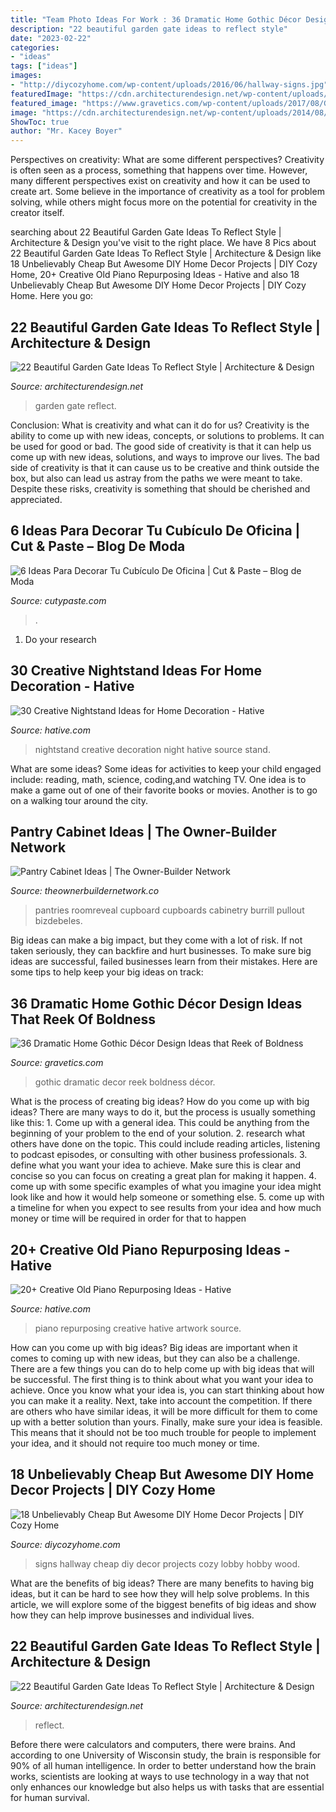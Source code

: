 ```yaml
---
title: "Team Photo Ideas For Work : 36 Dramatic Home Gothic Décor Design Ideas That Reek Of Boldness"
description: "22 beautiful garden gate ideas to reflect style"
date: "2023-02-22"
categories:
- "ideas"
tags: ["ideas"]
images:
- "http://diycozyhome.com/wp-content/uploads/2016/06/hallway-signs.jpg"
featuredImage: "https://cdn.architecturendesign.net/wp-content/uploads/2014/08/garden-gate-12.jpg"
featured_image: "https://www.gravetics.com/wp-content/uploads/2017/08/Gothic-Bathrooms-and-Design-Ideas.jpg"
image: "https://cdn.architecturendesign.net/wp-content/uploads/2014/08/garden-gate-12.jpg"
ShowToc: true
author: "Mr. Kacey Boyer"
---
```



Perspectives on creativity: What are some different perspectives?
Creativity is often seen as a process, something that happens over time. However, many different perspectives exist on creativity and how it can be used to create art. Some believe in the importance of creativity as a tool for problem solving, while others might focus more on the potential for creativity in the creator itself.

	

		
searching about 22 Beautiful Garden Gate Ideas To Reflect Style | Architecture &amp; Design you've visit to the right place. We have 8 Pics about 22 Beautiful Garden Gate Ideas To Reflect Style | Architecture &amp; Design like 18 Unbelievably Cheap But Awesome DIY Home Decor Projects | DIY Cozy Home, 20+ Creative Old Piano Repurposing Ideas - Hative and also 18 Unbelievably Cheap But Awesome DIY Home Decor Projects | DIY Cozy Home. Here you go:
		
    
## 22 Beautiful Garden Gate Ideas To Reflect Style | Architecture &amp; Design

<img loading=lazy src="https://cdn.architecturendesign.net/wp-content/uploads/2014/08/garden-gate-4.jpg" onerror="this.onerror=null;this.src='https://tse3.mm.bing.net/th?id=OIP.v8dIWN7tgf6sMQfllyHVpAHaKw&amp;pid=15.1';" alt="22 Beautiful Garden Gate Ideas To Reflect Style | Architecture &amp; Design">

_Source: architecturendesign.net_

>garden gate reflect. 

	

Conclusion: What is creativity and what can it do for us?
Creativity is the ability to come up with new ideas, concepts, or solutions to problems. It can be used for good or bad. The good side of creativity is that it can help us come up with new ideas, solutions, and ways to improve our lives. The bad side of creativity is that it can cause us to be creative and think outside the box, but also can lead us astray from the paths we were meant to take. Despite these risks, creativity is something that should be cherished and appreciated.

    
## 6 Ideas Para Decorar Tu Cubículo De Oficina | Cut &amp; Paste – Blog De Moda

<img loading=lazy src="https://www.cutypaste.com/wp-content/uploads/2016/12/bb4.jpg" onerror="this.onerror=null;this.src='https://tse2.mm.bing.net/th?id=OIP.Tjp1NsGw5_UrS5MyRzf1pwHaLG&amp;pid=15.1';" alt="6 Ideas Para Decorar Tu Cubículo De Oficina | Cut &amp; Paste – Blog de Moda">

_Source: cutypaste.com_

>. 

	

1. Do your research

    
## 30 Creative Nightstand Ideas For Home Decoration - Hative

<img loading=lazy src="https://hative.com/wp-content/uploads/2014/06/nightstand-ideas/9-night-stand-ideas.jpg" onerror="this.onerror=null;this.src='https://tse3.mm.bing.net/th?id=OIP.X-A9YlZOrcAb8qs67NDQvgHaKb&amp;pid=15.1';" alt="30 Creative Nightstand Ideas for Home Decoration - Hative">

_Source: hative.com_

>nightstand creative decoration night hative source stand. 

	

What are some ideas?
Some ideas for activities to keep your child engaged include: reading, math, science, coding,and watching TV. One idea is to make a game out of one of their favorite books or movies. Another is to go on a walking tour around the city.

    
## Pantry Cabinet Ideas | The Owner-Builder Network

<img loading=lazy src="https://theownerbuildernetwork.co/wp-content/uploads/2014/04/Pantry_Cabinet_Idea_19.jpg" onerror="this.onerror=null;this.src='https://tse4.mm.bing.net/th?id=OIP.xNmHhet4ME28P5e-rcLD1AHaKV&amp;pid=15.1';" alt="Pantry Cabinet Ideas | The Owner-Builder Network">

_Source: theownerbuildernetwork.co_

>pantries roomreveal cupboard cupboards cabinetry burrill pullout bizdebeles. 

	

Big ideas can make a big impact, but they come with a lot of risk. If not taken seriously, they can backfire and hurt businesses. To make sure big ideas are successful, failed businesses learn from their mistakes. Here are some tips to help keep your big ideas on track:

    
## 36 Dramatic Home Gothic Décor Design Ideas That Reek Of Boldness

<img loading=lazy src="https://www.gravetics.com/wp-content/uploads/2017/08/Gothic-Bathrooms-and-Design-Ideas.jpg" onerror="this.onerror=null;this.src='https://tse3.mm.bing.net/th?id=OIP.9RQe37L4CVSvbQXhBju-IgHaLH&amp;pid=15.1';" alt="36 Dramatic Home Gothic Décor Design Ideas that Reek of Boldness">

_Source: gravetics.com_

>gothic dramatic decor reek boldness décor. 

	

What is the process of creating big ideas?
How do you come up with big ideas? There are many ways to do it, but the process is usually something like this: 1. Come up with a general idea. This could be anything from the beginning of your problem to the end of your solution. 2. research what others have done on the topic. This could include reading articles, listening to podcast episodes, or consulting with other business professionals. 3. define what you want your idea to achieve. Make sure this is clear and concise so you can focus on creating a great plan for making it happen. 4. come up with some specific examples of what you imagine your idea might look like and how it would help someone or something else. 5. come up with a timeline for when you expect to see results from your idea and how much money or time will be required in order for that to happen 
    
## 20+ Creative Old Piano Repurposing Ideas - Hative

<img loading=lazy src="https://hative.com/wp-content/uploads/2015/03/piano-repurposing-ideas/11-creative-old-piano-repurposing-ideas.jpg" onerror="this.onerror=null;this.src='https://tse2.mm.bing.net/th?id=OIP.mAqNnoQlo4OU2jQxl7SVZwHaJ4&amp;pid=15.1';" alt="20+ Creative Old Piano Repurposing Ideas - Hative">

_Source: hative.com_

>piano repurposing creative hative artwork source. 

	

How can you come up with big ideas?
Big ideas are important when it comes to coming up with new ideas, but they can also be a challenge. There are a few things you can do to help come up with big ideas that will be successful. The first thing is to think about what you want your idea to achieve. Once you know what your idea is, you can start thinking about how you can make it a reality. Next, take into account the competition. If there are others who have similar ideas, it will be more difficult for them to come up with a better solution than yours. Finally, make sure your idea is feasible. This means that it should not be too much trouble for people to implement your idea, and it should not require too much money or time.

    
## 18 Unbelievably Cheap But Awesome DIY Home Decor Projects | DIY Cozy Home

<img loading=lazy src="http://diycozyhome.com/wp-content/uploads/2016/06/hallway-signs.jpg" onerror="this.onerror=null;this.src='https://tse3.mm.bing.net/th?id=OIP.WK8xketsEFEGkRZhZe0H6gHaLH&amp;pid=15.1';" alt="18 Unbelievably Cheap But Awesome DIY Home Decor Projects | DIY Cozy Home">

_Source: diycozyhome.com_

>signs hallway cheap diy decor projects cozy lobby hobby wood. 

	

What are the benefits of big ideas?
There are many benefits to having big ideas, but it can be hard to see how they will help solve problems. In this article, we will explore some of the biggest benefits of big ideas and show how they can help improve businesses and individual lives.

    
## 22 Beautiful Garden Gate Ideas To Reflect Style | Architecture &amp; Design

<img loading=lazy src="https://cdn.architecturendesign.net/wp-content/uploads/2014/08/garden-gate-12.jpg" onerror="this.onerror=null;this.src='https://tse3.mm.bing.net/th?id=OIP.W8hQ_LGzUJ7DtbTDIOPoAQHaLF&amp;pid=15.1';" alt="22 Beautiful Garden Gate Ideas To Reflect Style | Architecture &amp; Design">

_Source: architecturendesign.net_

>reflect. 

	

Before there were calculators and computers, there were brains. And according to one University of Wisconsin study, the brain is responsible for 90% of all human intelligence. In order to better understand how the brain works, scientists are looking at ways to use technology in a way that not only enhances our knowledge but also helps us with tasks that are essential for human survival.

